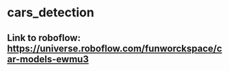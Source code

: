 # cars_detection

## Link to roboflow: https://universe.roboflow.com/funworckspace/car-models-ewmu3
